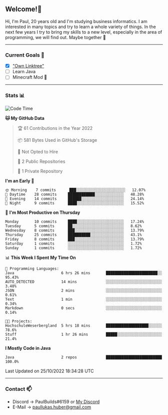## Welcome!👋

Hi, I'm Paul, 20 years old and I'm studying business informatics. I am interested in many topics and try to learn a whole variety of things. In the next few years I try to bring my skills to a new level, especially in the area of programming, we will find out.
Maybe together 🤙

---
### Current Goals 🥅

- [X] ["Own Linktree"](https://paul-lukashuber.de/)
- [ ] Learn Java
- [ ] Minecraft Mod 👀

---
### Stats 📊

<!--START_SECTION:waka-->
![Code Time](http://img.shields.io/badge/Code%20Time-33%20hrs%2048%20mins-blue)

**🐱 My GitHub Data** 

> 🏆 61 Contributions in the Year 2022
 > 
> 📦 581 Bytes Used in GitHub's Storage 
 > 
> 🚫 Not Opted to Hire
 > 
> 📜 2 Public Repositories 
 > 
> 🔑 1 Private Repository 
 > 
**I'm an Early 🐤** 

```text
🌞 Morning    7 commits      ███░░░░░░░░░░░░░░░░░░░░░░   12.07% 
🌆 Daytime    28 commits     ████████████░░░░░░░░░░░░░   48.28% 
🌃 Evening    14 commits     ██████░░░░░░░░░░░░░░░░░░░   24.14% 
🌙 Night      9 commits      ████░░░░░░░░░░░░░░░░░░░░░   15.52%

```
📅 **I'm Most Productive on Thursday** 

```text
Monday       10 commits     ████░░░░░░░░░░░░░░░░░░░░░   17.24% 
Tuesday      5 commits      ██░░░░░░░░░░░░░░░░░░░░░░░   8.62% 
Wednesday    8 commits      ███░░░░░░░░░░░░░░░░░░░░░░   13.79% 
Thursday     25 commits     ██████████░░░░░░░░░░░░░░░   43.1% 
Friday       8 commits      ███░░░░░░░░░░░░░░░░░░░░░░   13.79% 
Saturday     1 commits      ░░░░░░░░░░░░░░░░░░░░░░░░░   1.72% 
Sunday       1 commits      ░░░░░░░░░░░░░░░░░░░░░░░░░   1.72%

```


📊 **This Week I Spent My Time On** 

```text
💬 Programming Languages: 
Java                     6 hrs 26 mins       ███████████████████████░░   95.43% 
AUTO_DETECTED            14 mins             ░░░░░░░░░░░░░░░░░░░░░░░░░   3.48% 
JSON                     2 mins              ░░░░░░░░░░░░░░░░░░░░░░░░░   0.61% 
Text                     1 min               ░░░░░░░░░░░░░░░░░░░░░░░░░   0.34% 
Markdown                 0 secs              ░░░░░░░░░░░░░░░░░░░░░░░░░   0.14%

🐱‍💻 Projects: 
HochschuleWeserbergland  5 hrs 18 mins       ███████████████████░░░░░░   78.6% 
Stuff                    1 hr 26 mins        █████░░░░░░░░░░░░░░░░░░░░   21.4%

```

**I Mostly Code in Java** 

```text
Java                     2 repos             █████████████████████████   100.0%

```



 Last Updated on 25/10/2022 18:34:28 UTC
<!--END_SECTION:waka-->

---
### Contact 📫

* Discord -> PaulBuilds#6159 or [My Discord](https://discord.gg/7kq6UnB)
* E-Mail -> paullukas.huber@gmail.com
